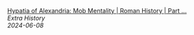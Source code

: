<!--2024-07-21 00:21:39-->
<div class="yb">
  <a class="nodecor" href="/index.html?istoriya/hypatia_of_alexandria_mob_mentality_roman_history_part_3_extra_history">
    <img class="preview" data-videoid="95AAcjMB7Ps" src="https://i.ytimg.com/vi/95AAcjMB7Ps/hqdefault.jpg" align="middle" alt="">
  </a>
  <div class="inlbl text">
    <a class="nodecor" href="/index.html?istoriya/hypatia_of_alexandria_mob_mentality_roman_history_part_3_extra_history">Hypatia of Alexandria: Mob Mentality | Roman History | Part ...</a><br>
    <i class="smaller2">Extra History</i><br>
    <i class="smaller3">2024-06-08</i>
  </div>
</div>
